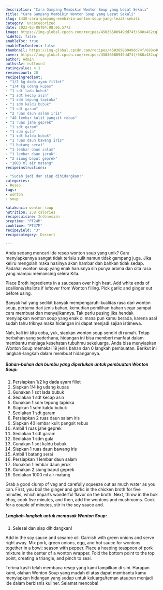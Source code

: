 ```yaml
---
description: "Cara Gampang Membikin Wonton Soup yang Lezat Sekali"
title: "Cara Gampang Membikin Wonton Soup yang Lezat Sekali"
slug: 1430-cara-gampang-membikin-wonton-soup-yang-lezat-sekali
category: Uncategorized
date: 2023-03-08T04:08:06.577Z
image: https://img-global.cpcdn.com/recipes/45036580949dd74f/680x482cq70/wonton-soup-foto-resep-utama.jpg
hideToc: false
enableToc: true
enableTocContent: false
thumbnail: https://img-global.cpcdn.com/recipes/45036580949dd74f/680x482cq70/wonton-soup-foto-resep-utama.jpg
cover: https://img-global.cpcdn.com/recipes/45036580949dd74f/680x482cq70/wonton-soup-foto-resep-utama.jpg
author: Admin
authorAv: notfound
ratingvalue: 4.1
reviewcount: 20
recipeingredient:
- "1/2 kg dada ayam fillet"
- "1/4 kg udang kupas"
- "1 sdt lada bubuk"
- "1 sdt kecap asin"
- "1 sdm tepung tapioka"
- "1 sdm kaldu bubuk"
- "1 sdt garam"
- "2 ruas daun salam iris"
- "40 lembar kulit pangsit rebus"
- "1 ruas jahe geprek"
- "1 sdt garam"
- "1 sdm gula"
- "1 sdt kaldu bubuk"
- "1 ruas daun bawang iris"
- "1 batang serai"
- "1 lembar daun salam"
- "1 lembar daun jeruk"
- "2 siung baput geprek"
- "1000 ml air matang"
recipeinstructions:

- "Sudah jadi dan siap dihidangkan!"
categories:
- Resep
tags:
- wonton
- soup

katakunci: wonton soup 
nutrition: 238 calories
recipecuisine: Indonesian
preptime: "PT24M"
cooktime: "PT37M"
recipeyield: "3"
recipecategory: Dessert

---
```





Anda sedang mencari ide resep wonton soup yang unik? Cara menyiapkannya sangat tidak terlalu sulit namun tidak gampang juga. Jika keliru mengolah maka hasilnya akan hambar dan bahkan tidak sedap. Padahal wonton soup yang enak harusnya sih punya aroma dan cita rasa yang mampu memancing selera Kita.





Place Broth ingredients in a saucepan over high heat. Add white ends of scallions/shallots if leftover from Wonton filling. Pick garlic and ginger out before using.

Banyak hal yang sedikit banyak mempengaruhi kualitas rasa dari wonton soup, pertama dari jenis bahan, kemudian pemilihan bahan segar sampai cara membuat dan menyajikannya. Tak perlu pusing jika hendak menyiapkan wonton soup yang enak di mana pun kamu berada, karena asal sudah tahu triknya maka hidangan ini dapat menjadi sajian istimewa.






Nah, kali ini kita coba, yuk, siapkan wonton soup sendiri di rumah. Tetap berbahan yang sederhana, hidangan ini bisa memberi manfaat dalam membantu menjaga kesehatan tubuhmu sekeluarga. Anda bisa menyiapkan Wonton Soup memakai 19 jenis bahan dan 0 langkah pembuatan. Berikut ini langkah-langkah dalam membuat hidangannya.

<!--inarticleads1-->

##### Bahan-bahan dan bumbu yang diperlukan untuk pembuatan Wonton Soup:

1. Persiapkan 1/2 kg dada ayam fillet
1. Siapkan 1/4 kg udang kupas
1. Gunakan 1 sdt lada bubuk
1. Sediakan 1 sdt kecap asin
1. Gunakan 1 sdm tepung tapioka
1. Siapkan 1 sdm kaldu bubuk
1. Sediakan 1 sdt garam
1. Persiapkan 2 ruas daun salam iris
1. Siapkan 40 lembar kulit pangsit rebus
1. Ambil 1 ruas jahe geprek
1. Sediakan 1 sdt garam
1. Sediakan 1 sdm gula
1. Gunakan 1 sdt kaldu bubuk
1. Siapkan 1 ruas daun bawang iris
1. Ambil 1 batang serai
1. Persiapkan 1 lembar daun salam
1. Gunakan 1 lembar daun jeruk
1. Gunakan 2 siung baput geprek
1. Sediakan 1000 ml air matang


Grab a good clump of veg and carefully squeeze out as much water as you can. First, you boil the ginger and garlic in the chicken broth for five minutes, which imparts wonderful flavor on the broth. Next, throw in the bok choy, cook five minutes, and then, add the wontons and mushrooms. Cook for a couple of minutes, stir in the soy sauce and. 

<!--inarticleads2-->

##### Langkah-langkah untuk memasak Wonton Soup:


1. Selesai dan siap dihidangkan!

Add in the soy sauce and sesame oil. Garnish with green onions and serve right away. Mix pork, green onions, egg, and hot sauce for wontons together in a bowl; season with pepper. Place a heaping teaspoon of pork mixture in the center of a wonton wrapper. Fold the bottom point to the top point, creating a triangle, and pinch to seal. 

Terima kasih telah membaca resep yang kami tampilkan di sini. Harapan kami, olahan Wonton Soup yang mudah di atas dapat membantu kamu menyiapkan hidangan yang sedap untuk keluarga/teman ataupun menjadi ide dalam berbisnis kuliner. Selamat mencoba!
